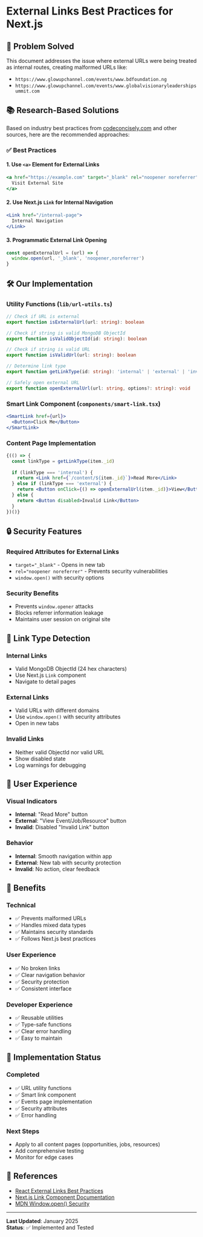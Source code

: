 # External Links Best Practices for Next.js

## 🚨 Problem Solved

This document addresses the issue where external URLs were being treated as internal routes, creating malformed URLs like:
- `https://www.glowupchannel.com/events/www.bdfoundation.ng`
- `https://www.glowupchannel.com/events/www.globalvisionaryleadershipsummit.com`

## 📚 Research-Based Solutions

Based on industry best practices from [codeconcisely.com](https://codeconcisely.com/posts/react-external-links/?utm_source=openai) and other sources, here are the recommended approaches:

### ✅ Best Practices

#### 1. **Use `<a>` Element for External Links**
```jsx
<a href="https://example.com" target="_blank" rel="noopener noreferrer">
  Visit External Site
</a>
```

#### 2. **Use Next.js `Link` for Internal Navigation**
```jsx
<Link href="/internal-page">
  Internal Navigation
</Link>
```

#### 3. **Programmatic External Link Opening**
```jsx
const openExternalUrl = (url) => {
  window.open(url, '_blank', 'noopener,noreferrer')
}
```

## 🛠️ Our Implementation

### **Utility Functions** (`lib/url-utils.ts`)

```typescript
// Check if URL is external
export function isExternalUrl(url: string): boolean

// Check if string is valid MongoDB ObjectId
export function isValidObjectId(id: string): boolean

// Check if string is valid URL
export function isValidUrl(url: string): boolean

// Determine link type
export function getLinkType(id: string): 'internal' | 'external' | 'invalid'

// Safely open external URL
export function openExternalUrl(url: string, options?: string): void
```

### **Smart Link Component** (`components/smart-link.tsx`)

```jsx
<SmartLink href={url}>
  <Button>Click Me</Button>
</SmartLink>
```

### **Content Page Implementation**

```jsx
{(() => {
  const linkType = getLinkType(item._id)
  
  if (linkType === 'internal') {
    return <Link href={`/content/${item._id}`}>Read More</Link>
  } else if (linkType === 'external') {
    return <Button onClick={() => openExternalUrl(item._id)}>View</Button>
  } else {
    return <Button disabled>Invalid Link</Button>
  }
})()}
```

## 🔒 Security Features

### **Required Attributes for External Links**
- `target="_blank"` - Opens in new tab
- `rel="noopener noreferrer"` - Prevents security vulnerabilities
- `window.open()` with security options

### **Security Benefits**
- Prevents `window.opener` attacks
- Blocks referrer information leakage
- Maintains user session on original site

## 🎯 Link Type Detection

### **Internal Links**
- Valid MongoDB ObjectId (24 hex characters)
- Use Next.js `Link` component
- Navigate to detail pages

### **External Links**
- Valid URLs with different domains
- Use `window.open()` with security attributes
- Open in new tabs

### **Invalid Links**
- Neither valid ObjectId nor valid URL
- Show disabled state
- Log warnings for debugging

## 📱 User Experience

### **Visual Indicators**
- **Internal**: "Read More" button
- **External**: "View Event/Job/Resource" button
- **Invalid**: Disabled "Invalid Link" button

### **Behavior**
- **Internal**: Smooth navigation within app
- **External**: New tab with security protection
- **Invalid**: No action, clear feedback

## 🚀 Benefits

### **Technical**
- ✅ Prevents malformed URLs
- ✅ Handles mixed data types
- ✅ Maintains security standards
- ✅ Follows Next.js best practices

### **User Experience**
- ✅ No broken links
- ✅ Clear navigation behavior
- ✅ Security protection
- ✅ Consistent interface

### **Developer Experience**
- ✅ Reusable utilities
- ✅ Type-safe functions
- ✅ Clear error handling
- ✅ Easy to maintain

## 🔧 Implementation Status

### **Completed**
- ✅ URL utility functions
- ✅ Smart link component
- ✅ Events page implementation
- ✅ Security attributes
- ✅ Error handling

### **Next Steps**
- Apply to all content pages (opportunities, jobs, resources)
- Add comprehensive testing
- Monitor for edge cases

## 📖 References

- [React External Links Best Practices](https://codeconcisely.com/posts/react-external-links/?utm_source=openai)
- [Next.js Link Component Documentation](https://nextjs.org/docs/api-reference/next/link)
- [MDN Window.open() Security](https://developer.mozilla.org/en-US/docs/Web/API/Window/open)

---

**Last Updated**: January 2025  
**Status**: ✅ Implemented and Tested

